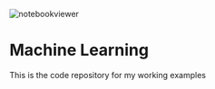 
![notebookviewer](https://img.shields.io/badge/render-nbviewer-3498DB?logo=jupyter)

# Machine Learning

This is the code repository for my working examples
